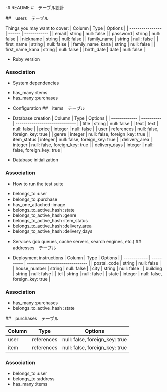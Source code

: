 -# README
#　テーブル設計

##　users　テーブル

Things you may want to cover:
| Column           | Type   | Options      |
| ---------------- | ------ | ------------ |
| email            | string | null: false  |
| password         | string | null: false  |
| nickname         | string | null: false  |
| family_name      | string | null: false  |
| first_name       | string | null: false  |
| family_name_kana | string | null: false  |
| first_name_kana  | string | null: false  |
| birth_date       | date   | null: false  |

* Ruby version
### Association

* System dependencies
- has_many :items
- has_many :purchases

* Configuration
##　items　テーブル

* Database creation
| Column        | Type       | Options                        |
| ------------- | ---------- | ------------------------------ |
| title         | string     | null: false                    |
| text          | text       | null: false                    |
| price         | integer    | null: false                    |
| user          | references | null: false, foreign_key: true |
| genre         | integer    | null: false, foreign_key: true |
| item_status   | integer    | null: false, foreign_key: true |
| delivery_area | integer    | null: false, foreign_key: true |
| delivery_days | integer    | null: false, foreign_key: true |

* Database initialization
### Association

* How to run the test suite
- belongs_to :user
- belongs_to :purchase
- has_one_attached :image
- belongs_to_active_hash :state
- belongs_to_active_hash :genre
- belongs_to_active_hash :item_status
- belongs_to_active_hash :delivery_area
- belongs_to_active_hash :delivery_days

* Services (job queues, cache servers, search engines, etc.)
##　addresses　テーブル

* Deployment instructions
| Column       | Type       | Options                        |
| ------------ | ---------- | ------------------------------ |
| postal_code  | string     | null: false                    |
| house_number | string     | null: false                    |
| city         | string     | null: false                    |
| building     | string     | null: false                    |
| tel          | string     | null: false                    |
| state        | integer    | null: false, foreign_key: true |

### Association

- has_many :purchases
- belongs_to_active_hash :state

##　purchases　テーブル

| Column       | Type       | Options                        |
| ------------ | ---------- | ------------------------------ |
| user         | references | null: false, foreign_key: true |
| item         | references | null: false, foreign_key: true |

### Association

- belongs_to :user
- belongs_to :address
- has_many :items

